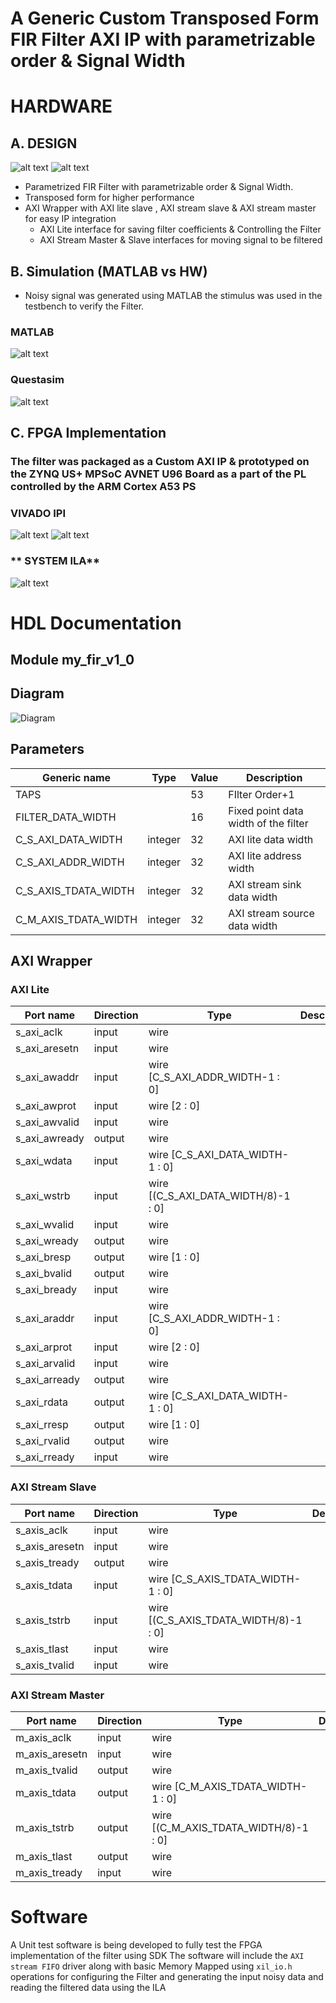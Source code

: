 # A Generic Custom Transposed Form FIR Filter AXI IP with parametrizable order & Signal Width
# HARDWARE 
## A. DESIGN 
![alt text](image-3.png) 
![alt text](image-5.png)
* Parametrized FIR Filter with parametrizable order & Signal Width. 
* Transposed form for higher performance 
* AXI Wrapper with AXI lite slave , AXI stream slave & AXI stream master for easy IP integration 
    * AXI Lite interface for saving filter coefficients & Controlling the Filter
    * AXI Stream Master & Slave interfaces for moving signal to be filtered

## B. Simulation (MATLAB vs HW)

* Noisy signal was generated using MATLAB the stimulus was used in the testbench to verify the Filter.
### MATLAB 
![alt text](image-6.png)
### Questasim
![alt text](image-2.png)

## C. FPGA Implementation 

### The filter was packaged as a Custom AXI IP & prototyped on the ZYNQ US+ MPSoC AVNET U96 Board as a part of the PL controlled by the ARM Cortex A53 PS
### **VIVADO IPI**
![alt text](image-1.png)
![alt text](image-7.png)
### ** SYSTEM ILA** 
![alt text](image.png)  



# HDL Documentation
## Module my_fir_v1_0 
## Diagram
![Diagram](my_fir_v1_0.svg "Diagram")
## Parameters

| Generic name         | Type    | Value | Description                          |
| -------------------- | ------- | ----- | ------------------------------------ |
| TAPS                 |         | 53    | FIlter Order+1                       |
| FILTER_DATA_WIDTH    |         | 16    | Fixed point data width of the filter |
| C_S_AXI_DATA_WIDTH   | integer | 32    | AXI lite data width                  |
| C_S_AXI_ADDR_WIDTH   | integer | 32    | AXI lite address width               |
| C_S_AXIS_TDATA_WIDTH | integer | 32    | AXI stream sink data width           |
| C_M_AXIS_TDATA_WIDTH | integer | 32    | AXI stream source data width         |

## AXI Wrapper
### AXI Lite
| Port name      | Direction | Type                                  | Description |
| -------------- | --------- | ------------------------------------- | ----------- |
| s_axi_aclk     | input     | wire                                  |             |
| s_axi_aresetn  | input     | wire                                  |             |
| s_axi_awaddr   | input     | wire [C_S_AXI_ADDR_WIDTH-1 : 0]       |             |
| s_axi_awprot   | input     | wire [2 : 0]                          |             |
| s_axi_awvalid  | input     | wire                                  |             |
| s_axi_awready  | output    | wire                                  |             |
| s_axi_wdata    | input     | wire [C_S_AXI_DATA_WIDTH-1 : 0]       |             |
| s_axi_wstrb    | input     | wire [(C_S_AXI_DATA_WIDTH/8)-1 : 0]   |             |
| s_axi_wvalid   | input     | wire                                  |             |
| s_axi_wready   | output    | wire                                  |             |
| s_axi_bresp    | output    | wire [1 : 0]                          |             |
| s_axi_bvalid   | output    | wire                                  |             |
| s_axi_bready   | input     | wire                                  |             |
| s_axi_araddr   | input     | wire [C_S_AXI_ADDR_WIDTH-1 : 0]       |             |
| s_axi_arprot   | input     | wire [2 : 0]                          |             |
| s_axi_arvalid  | input     | wire                                  |             |
| s_axi_arready  | output    | wire                                  |             |
| s_axi_rdata    | output    | wire [C_S_AXI_DATA_WIDTH-1 : 0]       |             |
| s_axi_rresp    | output    | wire [1 : 0]                          |             |
| s_axi_rvalid   | output    | wire                                  |             |
| s_axi_rready   | input     | wire                                  |             |

### AXI Stream Slave
| Port name      | Direction | Type                                  | Description |
| -------------- | --------- | ------------------------------------- | ----------- |
| s_axis_aclk    | input     | wire                                  |             |
| s_axis_aresetn | input     | wire                                  |             |
| s_axis_tready  | output    | wire                                  |             |
| s_axis_tdata   | input     | wire [C_S_AXIS_TDATA_WIDTH-1 : 0]     |             |
| s_axis_tstrb   | input     | wire [(C_S_AXIS_TDATA_WIDTH/8)-1 : 0] |             |
| s_axis_tlast   | input     | wire                                  |             |
| s_axis_tvalid  | input     | wire                                  |             |

### AXI Stream Master
| Port name      | Direction | Type                                  | Description |
| -------------- | --------- | ------------------------------------- | ----------- |
| m_axis_aclk    | input     | wire                                  |             |
| m_axis_aresetn | input     | wire                                  |             |
| m_axis_tvalid  | output    | wire                                  |             |
| m_axis_tdata   | output    | wire [C_M_AXIS_TDATA_WIDTH-1 : 0]     |             |
| m_axis_tstrb   | output    | wire [(C_M_AXIS_TDATA_WIDTH/8)-1 : 0] |             |
| m_axis_tlast   | output    | wire                                  |             |
| m_axis_tready  | input     | wire                                  |             |

# Software
A Unit test software is being developed to fully test the FPGA implementation of the filter using SDK
The software will include the   `AXI stream FIFO` driver along with basic Memory Mapped using `xil_io.h` operations for configuring the Filter and generating the input noisy data and reading the filtered data using the ILA
